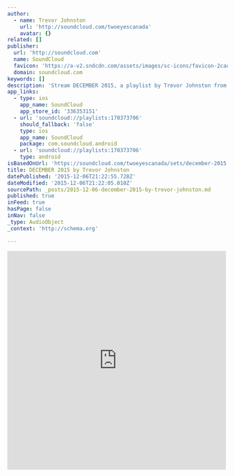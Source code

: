 ```yaml
---
author:
  - name: Trevor Johnston
    url: 'http://soundcloud.com/twoeyescanada'
    avatar: {}
related: []
publisher:
  url: 'http://soundcloud.com'
  name: SoundCloud
  favicon: 'https://a-v2.sndcdn.com/assets/images/sc-icons/favicon-2cadd14b.ico'
  domain: soundcloud.com
keywords: []
description: 'Stream DECEMBER 2015, a playlist by Trevor Johnston from desktop or your mobile device'
app_links:
  - type: ios
    app_name: SoundCloud
    app_store_id: '336353151'
  - url: 'soundcloud://playlists:170373706'
    should_fallback: 'false'
    type: ios
    app_name: SoundCloud
    package: com.soundcloud.android
  - url: 'soundcloud://playlists:170373706'
    type: android
isBasedOnUrl: 'https://soundcloud.com/twoeyescanada/sets/december-2015'
title: DECEMBER 2015 by Trevor Johnston
datePublished: '2015-12-06T21:22:55.728Z'
dateModified: '2015-12-06T21:22:05.010Z'
sourcePath: _posts/2015-12-06-december-2015-by-trevor-johnston.md
published: true
inFeed: true
hasPage: false
inNav: false
_type: AudioObject
_context: 'http://schema.org'

---
```

<iframe src="https://cdn.embedly.com/widgets/media.html?src=https%3A%2F%2Fw.soundcloud.com%2Fplayer%2F%3Fvisual%3Dtrue%26url%3Dhttp%253A%252F%252Fapi.soundcloud.com%252Fplaylists%252F170373706%26show_artwork%3Dtrue&amp;url=https%3A%2F%2Fsoundcloud.com%2Ftwoeyescanada%2Fsets%2Fdecember-2015&amp;image=http%3A%2F%2Fi1.sndcdn.com%2Fartworks-000137838014-1gnvzx-t500x500.jpg&amp;key=b7d04c9b404c499eba89ee7072e1c4f7&amp;type=text%2Fhtml&amp;schema=soundcloud" width="500" height="500" scrolling="no" frameborder="0" allowfullscreen="allowfullscreen" style=""></iframe>